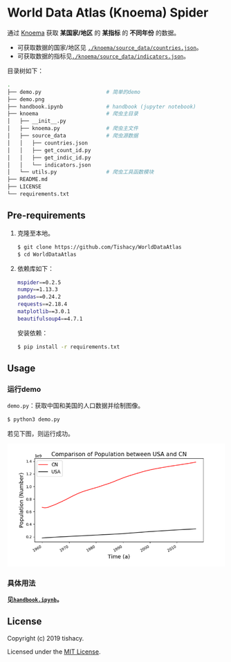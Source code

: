 # World Data Atlas (Knoema) Spider

通过 [Knoema](https://knoema.com/atlas) 获取 **某国家/地区** 的 **某指标** 的 **不同年份** 的数据。

- 可获取数据的国家/地区见 [`./knoema/source_data/countries.json`](https://github.com/Tishacy/WorldDataAtlas/blob/master/knoema/source_data/countries.json)。
- 可获取数据的指标见[`./knoema/source_data/indicators.json`](https://github.com/Tishacy/WorldDataAtlas/blob/master/knoema/source_data/indicators.json)。

目录树如下：

```bash
.
├── demo.py                     # 简单的demo
├── demo.png
├── handbook.ipynb              # handbook (jupyter notebook)
├── knoema                      # 爬虫主目录
│   ├── __init__.py
│   ├── knoema.py               # 爬虫主文件
│   ├── source_data             # 爬虫源数据
│   │   ├── countries.json
│   │   ├── get_count_id.py
│   │   ├── get_indic_id.py
│   │   └── indicators.json
│   └── utils.py                # 爬虫工具函数模块
├── README.md
├── LICENSE
└── requirements.txt
```

## Pre-requirements

1. 克隆至本地。

    ```bash
    $ git clone https://github.com/Tishacy/WorldDataAtlas
    $ cd WorldDataAtlas
    ```

2. 依赖库如下：

    ```bash
    mspider==0.2.5
    numpy==1.13.3
    pandas==0.24.2
    requests==2.18.4
    matplotlib==3.0.1
    beautifulsoup4==4.7.1
    ```
    安装依赖：

    ```bash
    $ pip install -r requirements.txt
    ```

## Usage

### 运行demo

`demo.py`：获取中国和美国的人口数据并绘制图像。

```bash
$ python3 demo.py
```

若见下图，则运行成功。

![Figure of demo](./demo.png)

### 具体用法

**见[`handbook.ipynb`](http://nbviewer.jupyter.org/github/Tishacy/WorldDataAtlas/blob/master/handbook.ipynb)。**



## License

Copyright (c) 2019 tishacy.

Licensed under the [MIT License](https://github.com/Tishacy/WorldDataAtlas/blob/master/LICENSE).